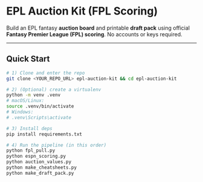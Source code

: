 # EPL Auction Kit (FPL Scoring)

Build an EPL fantasy **auction board** and printable **draft pack** using official **Fantasy Premier League (FPL) scoring**. No accounts or keys required.

---

## Quick Start

```bash
# 1) Clone and enter the repo
git clone <YOUR_REPO_URL> epl-auction-kit && cd epl-auction-kit

# 2) (Optional) create a virtualenv
python -m venv .venv
# macOS/Linux:
source .venv/bin/activate
# Windows:
# .venv\Scripts\activate

# 3) Install deps
pip install requirements.txt

# 4) Run the pipeline (in this order)
python fpl_pull.py
python espn_scoring.py
python auction_values.py
python make_cheatsheets.py
python make_draft_pack.py
